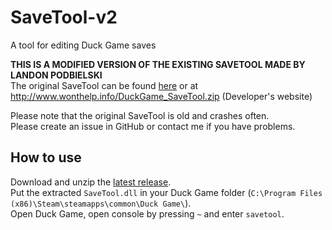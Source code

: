 # SaveTool-v2

A tool for editing Duck Game saves  
  
**THIS IS A MODIFIED VERSION OF THE EXISTING SAVETOOL MADE BY LANDON PODBIELSKI**  
The original SaveTool can be found [here](SaveTool-Original/) or at http://www.wonthelp.info/DuckGame_SaveTool.zip (Developer's website)  
  
Please note that the original SaveTool is old and crashes often.  
Please create an issue in GitHub or contact me if you have problems.

## How to use

Download and unzip the [latest release](https://github.com/klof44/SaveTool-v2/releases/latest).  
Put the extracted `SaveTool.dll` in your Duck Game folder (`C:\Program Files (x86)\Steam\steamapps\common\Duck Game\`).  
Open Duck Game, open console by pressing `~` and enter `savetool`.
